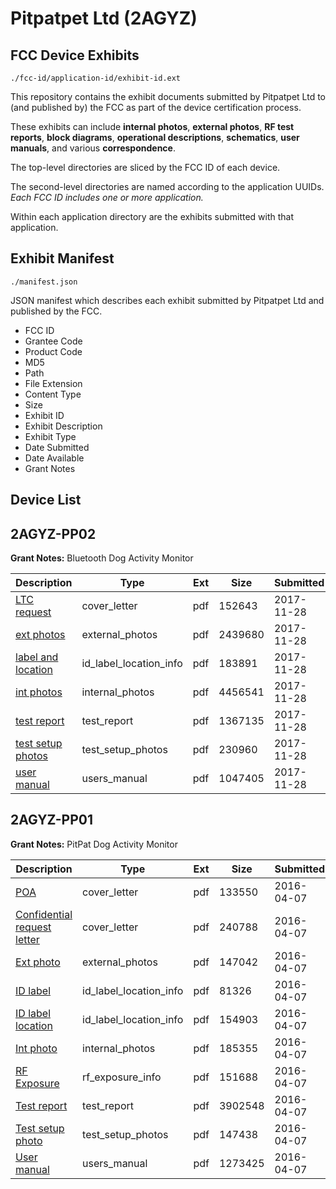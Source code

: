 # Pitpatpet Ltd (2AGYZ)
## FCC Device Exhibits

```
./fcc-id/application-id/exhibit-id.ext
```

This repository contains the exhibit documents submitted by Pitpatpet Ltd to (and published by) the FCC as part of the device certification process.

These exhibits can include **internal photos**, **external photos**, **RF test reports**, **block diagrams**, **operational descriptions**, **schematics**, **user manuals**, and various **correspondence**.

The top-level directories are sliced by the FCC ID of each device.

The second-level directories are named according to the application UUIDs. *Each FCC ID includes one or more application.*

Within each application directory are the exhibits submitted with that application. 

## Exhibit Manifest

```
./manifest.json
```

JSON manifest which describes each exhibit submitted by Pitpatpet Ltd and published by the FCC.

- FCC ID
- Grantee Code
- Product Code
- MD5
- Path
- File Extension
- Content Type
- Size
- Exhibit ID
- Exhibit Description
- Exhibit Type
- Date Submitted
- Date Available
- Grant Notes

## Device List
## 2AGYZ-PP02
**Grant Notes:** Bluetooth Dog Activity Monitor

| Description | Type | Ext | Size | Submitted | Available |
| ----------- | ---- | --- | ---- | --------- | --------- |
| [LTC request](2AGYZ-PP02/70fa37e08784da1474a4c47fc1aa557d/3655034.pdf) | cover_letter | pdf | 152643 | 2017-11-28 | 2017-11-28 |
| [ext photos](2AGYZ-PP02/70fa37e08784da1474a4c47fc1aa557d/3655036.pdf) | external_photos | pdf | 2439680 | 2017-11-28 | 2017-11-28 |
| [label and location](2AGYZ-PP02/70fa37e08784da1474a4c47fc1aa557d/3655037.pdf) | id_label_location_info | pdf | 183891 | 2017-11-28 | 2017-11-28 |
| [int photos](2AGYZ-PP02/70fa37e08784da1474a4c47fc1aa557d/3655038.pdf) | internal_photos | pdf | 4456541 | 2017-11-28 | 2017-11-28 |
| [test report](2AGYZ-PP02/70fa37e08784da1474a4c47fc1aa557d/3655039.pdf) | test_report | pdf | 1367135 | 2017-11-28 | 2017-11-28 |
| [test setup photos](2AGYZ-PP02/70fa37e08784da1474a4c47fc1aa557d/3655035.pdf) | test_setup_photos | pdf | 230960 | 2017-11-28 | 2017-11-28 |
| [user manual](2AGYZ-PP02/70fa37e08784da1474a4c47fc1aa557d/3655040.pdf) | users_manual | pdf | 1047405 | 2017-11-28 | 2017-11-28 |
## 2AGYZ-PP01
**Grant Notes:** PitPat Dog Activity Monitor

| Description | Type | Ext | Size | Submitted | Available |
| ----------- | ---- | --- | ---- | --------- | --------- |
| [POA](2AGYZ-PP01/b9cc91eceb8a473014397e85c28d785b/2953653.pdf) | cover_letter | pdf | 133550 | 2016-04-07 | 2016-04-08 |
| [Confidential request letter](2AGYZ-PP01/b9cc91eceb8a473014397e85c28d785b/2953654.pdf) | cover_letter | pdf | 240788 | 2016-04-07 | 2016-04-08 |
| [Ext photo](2AGYZ-PP01/b9cc91eceb8a473014397e85c28d785b/2953658.pdf) | external_photos | pdf | 147042 | 2016-04-07 | 2016-04-08 |
| [ID label](2AGYZ-PP01/b9cc91eceb8a473014397e85c28d785b/2953660.pdf) | id_label_location_info | pdf | 81326 | 2016-04-07 | 2016-04-08 |
| [ID label location](2AGYZ-PP01/b9cc91eceb8a473014397e85c28d785b/2953661.pdf) | id_label_location_info | pdf | 154903 | 2016-04-07 | 2016-04-08 |
| [Int photo](2AGYZ-PP01/b9cc91eceb8a473014397e85c28d785b/2953659.pdf) | internal_photos | pdf | 185355 | 2016-04-07 | 2016-04-08 |
| [RF Exposure](2AGYZ-PP01/b9cc91eceb8a473014397e85c28d785b/2953655.pdf) | rf_exposure_info | pdf | 151688 | 2016-04-07 | 2016-04-08 |
| [Test report](2AGYZ-PP01/b9cc91eceb8a473014397e85c28d785b/2953656.pdf) | test_report | pdf | 3902548 | 2016-04-07 | 2016-04-08 |
| [Test setup photo](2AGYZ-PP01/b9cc91eceb8a473014397e85c28d785b/2953657.pdf) | test_setup_photos | pdf | 147438 | 2016-04-07 | 2016-04-08 |
| [User manual](2AGYZ-PP01/b9cc91eceb8a473014397e85c28d785b/2953662.pdf) | users_manual | pdf | 1273425 | 2016-04-07 | 2016-04-08 |
